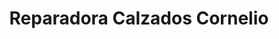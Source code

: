 ---
title: "Reparadora Calzados Cornelio"
url: /la-vega/reparadora-calzados-cornelio/
shop: Schuhe
---